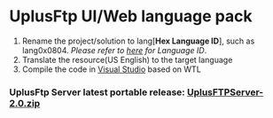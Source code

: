 # UplusFtp UI/Web language pack

 1) Rename the project/solution to lang[__Hex Language ID__], such as lang0x0804. *Please refer to [here](https://docs.microsoft.com/en-us/windows-hardware/manufacture/desktop/available-language-packs-for-windows) for Language ID*.
 2) Translate the resource(US English) to the target language
 3) Compile the code in [Visual Studio](https://visualstudio.microsoft.com/) based on WTL
  
### UplusFtp Server latest portable release: [UplusFTPServer-2.0.zip](http://uplusware.net/download/UplusFTPServer-2.0.zip)
